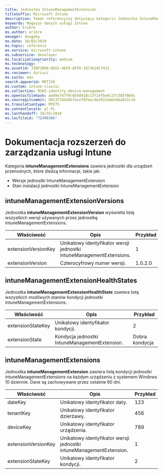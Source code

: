 ```yaml
---
title: Jednostka IntuneManagementExtension
titleSuffix: Microsoft Intune
description: Temat referencyjny dotyczący kategorii Jednostka IntuneManagementExtension kolekcji jednostek w interfejsie API magazynu danych usługi Intune.
keywords: Magazyn danych usługi Intune
author: Erikre
ms.author: erikre
manager: dougeby
ms.date: 10/03/2019
ms.topic: reference
ms.service: microsoft-intune
ms.subservice: developer
ms.localizationpriority: medium
ms.technology: ''
ms.assetid: 73DF3B90-6D52-4EF6-AFFD-1873A18C7421
ms.reviewer: dariusz
ms.suite: ems
search.appverid: MET150
ms.custom: intune-classic
ms.collection: M365-identity-device-management
ms.openlocfilehash: ae99e747f9c0540418c15f24fbe0c27c585f869c
ms.sourcegitcommit: 9013f7442bbface78feecde2922e8e546a622c16
ms.translationtype: MTE75
ms.contentlocale: pl-PL
ms.lasthandoff: 10/16/2019
ms.locfileid: "72490306"
---
```

# <a name="reference-for-intune-management-extensions"></a>Dokumentacja rozszerzeń do zarządzania usługi Intune

Kategoria **intuneManagementExtensions** zawiera jednostki dla urządzeń przenośnych, które śledzą informacje, takie jak:

- Wersje jednostki IntuneManagementExtension
- Stan instalacji jednostki IntuneManagementExtension

## <a name="intunemanagementextensionversions"></a>intuneManagementExtensionVersions

Jednostka **intuneManagementExtensionVersion** wyświetla listę wszystkich wersji używanych przez jednostkę intuneManagementExtensions.

| Właściwość  | Opis | Przykład |
|---------|------------|--------|
| extensionVersionKey |Unikatowy identyfikator wersji jednostki intuneManagementExtensions. | 1 |
| extensionVersion |Czterocyfrowy numer wersji. |1.0.2.0 |

## <a name="intunemanagementextensionhealthstates"></a>intuneManagementExtensionHealthStates

Jednostka **intuneManagementExtensionHealthState** zawiera listę wszystkich możliwych stanów kondycji jednostki intuneManagementExtensions.

| Właściwość  | Opis | Przykład |
|---------|------------|--------|
| extensionStateKey |Unikatowy identyfikator kondycji. | 2 |
| extensionState |Kondycja jednostki IntuneManagementExtension. | Dobra kondycja |

## <a name="intunemanagementextensions"></a>intuneManagementExtensions

Jednostka **intuneManagementExtension** zawiera listę kondycji jednostki intuneManagementExtensions na każdym urządzeniu z systemem Windows 10 dziennie.
Dane są zachowywane przez ostatnie 60 dni. 


|      Właściwość       |                         Opis                         | Przykład |
|---------------------|-------------------------------------------------------------|---------|
|       dateKey       |               Unikatowy identyfikator daty.                |   123   |
|      tenantKey      |              Unikatowy identyfikator dzierżawy.               |   456   |
|      deviceKey      |              Unikatowy identyfikator urządzenia.               |   789   |
| extensionVersionKey | Unikatowy identyfikator wersji jednostki intuneManagementExtension. |    1    |
|  extensionStateKey  |             Unikatowy identyfikator kondycji.              |    2    |

